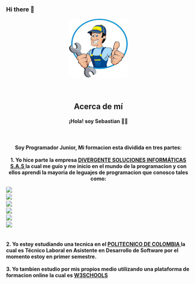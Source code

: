### Hi there 👋

<p align="center" style="text-align:center;">
  <img width="160" height="160" src="/img/mecanico.jfif"><br><br><br>
      <h2 align="center">Acerca de mí</h2>
    <h4><p align="center"><b>¡Hola! soy Sebastian<b> 👨‍💻</p></h4><br>
    <h4><p align="center">Soy Programador Junior, Mi formacion esta dividida en tres partes:<br><br>
    1. Yo hice parte la empresa <a href="https://www.instagram.com/divergentesi/" rel="nofollow"> DIVERGENTE SOLUCIONES INFORMÁTICAS S.A.S </a> 
    la cual me guío y me inicio en el mundo de la programacion y con ellos aprendi la mayoria de leguajes de programacion que conosco tales 
    como:<br>  
    <div style="cursor: none;"><img
src="https://camo.githubusercontent.com/3c5bc88816ec33678e81b5b25629979a22c677fcfe04a3c9374a2a90ad9663a0/68747470733a2f2f696d672e736869656c64732e696f2f62616467652f2d48544d4c352d4533344632363f7374796c653d666c6174266c6f676f3d68746d6c35266c696e6b3d68747470733a2f2f6769746875622e636f6d2f7a6172636f7665726465" ></div>
   <div style="cursor: none;"><img
src="https://camo.githubusercontent.com/3f8f4b2def3ec4a7916b8ace67cabea2600df94978c2d081ab7e0e81d1096d9d/68747470733a2f2f696d672e736869656c64732e696f2f62616467652f2d435353332d3135373242363f7374796c653d666c6174266c6f676f3d63737333266c696e6b3d68747470733a2f2f6769746875622e636f6d2f7a6172636f7665726465" ></div>  
    <div style="cursor: none;"><img
src="https://camo.githubusercontent.com/f33641cfd76f9e092de5601d904a5a6a152b21b7a6620d70a55491d63035143b/68747470733a2f2f696d672e736869656c64732e696f2f62616467652f2d4a6176615363726970742d626c61636b3f7374796c653d666c6174266c6f676f3d6a617661736372697074266c696e6b3d68747470733a2f2f6769746875622e636f6d2f7a6172636f7665726465" ></div>  
    <div style="cursor: none;"><img
src="https://camo.githubusercontent.com/6d1f57ef955c0cd5e96c00c3d4af0c66031a5a9951c324c073402c01888ed756/68747470733a2f2f696d672e736869656c64732e696f2f62616467652f2d5048502d626c75653f7374796c653d666c6174266c6f676f3d504850266c696e6b3d68747470733a2f2f6769746875622e636f6d2f7a6172636f7665726465" ></div>  
    <div style="cursor: none;"><img
src="https://camo.githubusercontent.com/eea2c316168dc3c3aa5ca6bff3a10bfdcbc9a8a2067cf4844debc3c0ca532cc8/68747470733a2f2f696d672e736869656c64732e696f2f62616467652f2d426f6f7473747261702d3536334437433f7374796c653d666c6174266c6f676f3d626f6f74737472617026266c696e6b3d68747470733a2f2f6769746875622e636f6d2f7a6172636f7665726465"></div>  
    <div style="cursor: none;"><img
src="https://camo.githubusercontent.com/881cbe12910480fdacf134d31c66c18bf35db6a400754f2636541824924410c3/68747470733a2f2f696d672e736869656c64732e696f2f62616467652f2d4d7953514c2d626c61636b3f7374796c653d666c6174266c6f676f3d6d7973716c266c696e6b3d68747470733a2f2f6769746875622e636f6d2f7a6172636f7665726465" ></div><br><br>
    2. Yo estoy estudiando una tecnica en el <a href="https://www.politecnicodecolombia.edu.co/" rel="nofollow"> POLITECNICO DE COLOMBIA </a> la cual es Técnico Laboral en Asistente en Desarrollo de Software por el momento estoy en primer semestre.<br><br>
    3. Yo tambien estudio por mis propios medio utilizando una plataforma de formacion online la cual es <a href="https://www.w3schools.com/" rel="nofollow"> W3SCHOOLS </a>
    </p></h4>
</p>



<!--
**SHR1404091/SHR1404091** is a ✨ _special_ ✨ repository because its `README.md` (this file) appears on your GitHub profile.

Here are some ideas to get you started:

- 🔭 I’m currently working on ...
- 🌱 I’m currently learning ...
- 👯 I’m looking to collaborate on ...
- 🤔 I’m looking for help with ...
- 💬 Ask me about ...
- 📫 How to reach me: ...
- 😄 Pronouns: ...
- ⚡ Fun fact: ...
-->
